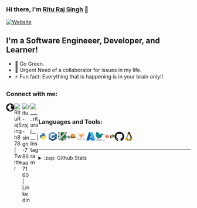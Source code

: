 ### Hi there, I'm [Ritu Raj Singh][website] 👋

[![Website](https://img.shields.io/website?label=riturajsingh878.github.io/&style=for-the-badge&url=https%3A%2F%2Friturajsingh878.github.io/)](https://riturajsingh878.github.io/)

## I'm a Software Engineeer, Developer, and Learner!

- 🌱 Go Green.
- 👯 Urgent Need of a collaborator for issues in my life.
- ⚡ Fun fact: Everything that is happening is in your brain only!!.

### Connect with me:

[<img align="left" alt="https://riturajsingh878.github.io/" width="22px" src="https://raw.githubusercontent.com/iconic/open-iconic/master/svg/globe.svg" />][website]
[<img align="left" alt="RituRajSingh878 | Twitter" width="22px" src="https://cdn.jsdelivr.net/npm/simple-icons@v3/icons/twitter.svg" />][twitter]
[<img align="left" alt="ritu-raj-singh-786aa7160 | LinkedIn" width="22px" src="https://cdn.jsdelivr.net/npm/simple-icons@v3/icons/linkedin.svg" />][linkedin]
[<img align="left" alt="____rituraj____ | Instagram" width="22px" src="https://cdn.jsdelivr.net/npm/simple-icons@v3/icons/instagram.svg" />][instagram]

<br />

### Languages and Tools:

<img align="left" alt="Python" width="26px" src="https://raw.githubusercontent.com/github/explore/80688e429a7d4ef2fca1e82350fe8e3517d3494d/topics/python/python.png" />
<img align="left" alt="C++" width="26px" src="https://raw.githubusercontent.com/github/explore/80688e429a7d4ef2fca1e82350fe8e3517d3494d/topics/cpp/cpp.png" />
<img align="left" alt="HTML5" width="26px" src="https://raw.githubusercontent.com/github/explore/80688e429a7d4ef2fca1e82350fe8e3517d3494d/topics/vim/vim.png" />
<img align="left" alt="HTML5" width="26px" src="https://raw.githubusercontent.com/github/explore/80688e429a7d4ef2fca1e82350fe8e3517d3494d/topics/scikit-learn/scikit-learn.png" />
<img align="left" alt="TF" width="26px" src="https://raw.githubusercontent.com/github/explore/80688e429a7d4ef2fca1e82350fe8e3517d3494d/topics/tensorflow/tensorflow.png" />
<img align="left" alt="Azure" width="26px" src="https://raw.githubusercontent.com/github/explore/80688e429a7d4ef2fca1e82350fe8e3517d3494d/topics/azure/azure.png" />

<img align="left" alt="Latex" width="26px" src="https://raw.githubusercontent.com/github/explore/80688e429a7d4ef2fca1e82350fe8e3517d3494d/topics/latex/latex.png" />

<img align="left" alt="Git" width="26px" src="https://raw.githubusercontent.com/github/explore/80688e429a7d4ef2fca1e82350fe8e3517d3494d/topics/git/git.png" />
<img align="left" alt="GitHub" width="26px" src="https://raw.githubusercontent.com/github/explore/78df643247d429f6cc873026c0622819ad797942/topics/github/github.png" />
<img align="left" alt="Linux" width="26px" src="https://raw.githubusercontent.com/github/explore/80688e429a7d4ef2fca1e82350fe8e3517d3494d/topics/linux/linux.png" />
<br />
<br />


---

<details>
  <summary>:zap: Github Stats</summary>

  <img align="left" alt="Ritu Raj's Github Stats" src="https://github-readme-stats.codestackr.vercel.app/api?username=RituRajSingh878&show_icons=true&hide_border=true" />

</details>

[website]: https://riturajsingh878.github.io/
[twitter]: https://twitter.com/RituRajSingh878/
[instagram]: https://www.instagram.com/unknown_rituraj/
[linkedin]: https://www.linkedin.com/in/ritu-raj-singh-786aa7160
[webdevplaylist]: https://www.youtube.com/playlist?list=PLkwxH9e_vrAJ0WbEsFA9W3I1W-g_BTsbt
[jsplaylist]: https://www.youtube.com/playlist?list=PLkwxH9e_vrALRJKu7wfXby3MKeflhTu6B
[cssplaylist]: https://www.youtube.com/playlist?list=PLkwxH9e_vrALSdvZuEh6gqQdmDoDIoqz4
[reactplaylist]: https://www.youtube.com/playlist?list=PLkwxH9e_vrAK4TdffpxKY3QGyHCpxFcQ0
